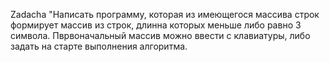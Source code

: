 Zadacha "Написать программу, которая из имеющегося массива строк формирует массив
из строк, длинна которых меньше либо равно 3 символа. Пврвоначальный массив можно 
ввести с клавиатуры, либо задать на старте выполнения алгоритма. 

